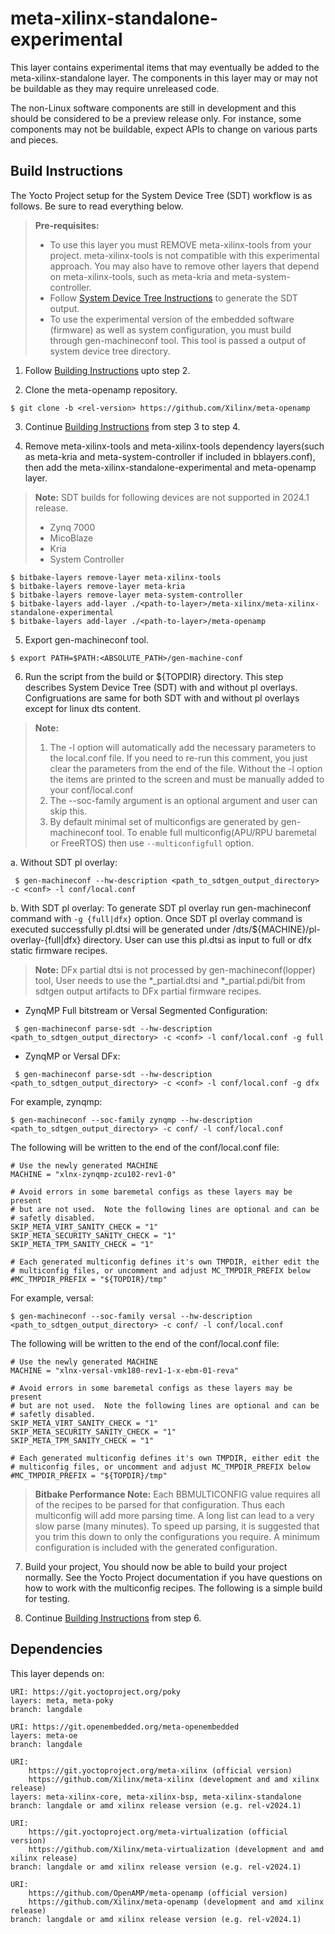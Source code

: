 # meta-xilinx-standalone-experimental

This layer contains experimental items that may eventually be added to the
meta-xilinx-standalone layer.  The components in this layer may or may not be
buildable as they may require unreleased code.

The non-Linux software components are still in development and this should be
considered to be a preview release only.  For instance, some components may not
be buildable, expect APIs to change on various parts and pieces.

## Build Instructions

The Yocto Project setup for the System Device Tree (SDT) workflow is as follows.
Be sure to read everything below.

> **Pre-requisites:**
> * To use this layer you must REMOVE meta-xilinx-tools from your project.
meta-xilinx-tools is not compatible with this experimental approach. You may
also have to remove other layers that depend on meta-xilinx-tools, such as
meta-kria and meta-system-controller.
> * Follow [System Device Tree Instructions](https://github.com/Xilinx/system-device-tree-xlnx/blob/master/README.md)
>   to generate the SDT output.
> * To use the experimental version of the embedded software (firmware) as well
as system configuration, you must build through gen-machineconf tool. This tool
is passed a output of system device tree directory.

1. Follow [Building Instructions](../README.building.md) upto step 2.

2. Clone the meta-openamp repository.

```
$ git clone -b <rel-version> https://github.com/Xilinx/meta-openamp
```
3. Continue [Building Instructions](https://github.com/Xilinx/meta-xilinx/blob/master/README.building.md)
   from step 3 to step 4.

4. Remove meta-xilinx-tools and meta-xilinx-tools dependency layers(such as
   meta-kria and meta-system-controller if included in bblayers.conf), then add
   the meta-xilinx-standalone-experimental and meta-openamp layer.

> **Note:** SDT builds for following devices are not supported in 2024.1 release.
> * Zynq 7000
> * MicoBlaze
> * Kria
> * System Controller

```
$ bitbake-layers remove-layer meta-xilinx-tools
$ bitbake-layers remove-layer meta-kria
$ bitbake-layers remove-layer meta-system-controller
$ bitbake-layers add-layer ./<path-to-layer>/meta-xilinx/meta-xilinx-standalone-experimental
$ bitbake-layers add-layer ./<path-to-layer>/meta-openamp
```

5. Export gen-machineconf tool.
```
$ export PATH=$PATH:<ABSOLUTE_PATH>/gen-machine-conf
```

6. Run the script from the build or ${TOPDIR} directory. This step describes
   System Device Tree (SDT) with and without pl overlays. Configruations are same
   for both SDT with and without pl overlays except for linux dts content.

> **Note:**
> 1. The -l option will automatically add the necessary parameters to the
   local.conf file.  If you need to re-run this comment, you just clear the
   parameters from the end of the file.  Without the -l option the items are
   printed to the screen and must be manually added to your conf/local.conf
> 2. The --soc-family argument is an optional argument and user can skip this.
> 3. By default minimal set of multiconfigs are generated by gen-machineconf tool.
>    To enable full multiconfig(APU/RPU baremetal or FreeRTOS) then use
>    `--multiconfigfull` option.

   a. Without SDT pl overlay:
```
 $ gen-machineconf --hw-description <path_to_sdtgen_output_directory> -c <conf> -l conf/local.conf
```

   b. With SDT pl overlay:
      To generate SDT pl overlay run gen-machineconf command with
      `-g {full|dfx}` option. Once SDT pl overlay command is executed successfully
      pl.dtsi will be generated under <conf>/dts/${MACHINE}/pl-overlay-{full|dfx}
      directory. User can use this pl.dtsi as input to full or dfx static firmware
      recipes.

> **Note:** DFx partial dtsi is not processed by gen-machineconf(lopper) tool, User
>          needs to use the *_partial.dtsi and *_partial.pdi/bit from sdtgen output
>          artifacts to DFx partial firmware recipes.

   * ZynqMP Full bitstream or Versal Segmented Configuration:
```
 $ gen-machineconf parse-sdt --hw-description <path_to_sdtgen_output_directory> -c <conf> -l conf/local.conf -g full
```

   * ZynqMP or Versal DFx:
```
 $ gen-machineconf parse-sdt --hw-description <path_to_sdtgen_output_directory> -c <conf> -l conf/local.conf -g dfx
```

For example, zynqmp:
```
$ gen-machineconf --soc-family zynqmp --hw-description <path_to_sdtgen_output_directory> -c conf/ -l conf/local.conf
```
The following will be written to the end of the conf/local.conf file:

```
# Use the newly generated MACHINE
MACHINE = "xlnx-zynqmp-zcu102-rev1-0"

# Avoid errors in some baremetal configs as these layers may be present
# but are not used.  Note the following lines are optional and can be
# safetly disabled.
SKIP_META_VIRT_SANITY_CHECK = "1"
SKIP_META_SECURITY_SANITY_CHECK = "1"
SKIP_META_TPM_SANITY_CHECK = "1"

# Each generated multiconfig defines it's own TMPDIR, either edit the
# multiconfig files, or uncomment and adjust MC_TMPDIR_PREFIX below
#MC_TMPDIR_PREFIX = "${TOPDIR}/tmp"
```

For example, versal:
```
$ gen-machineconf --soc-family versal --hw-description <path_to_sdtgen_output_directory> -c conf/ -l conf/local.conf
```

The following will be written to the end of the conf/local.conf file:

```
# Use the newly generated MACHINE
MACHINE = "xlnx-versal-vmk180-rev1-1-x-ebm-01-reva"

# Avoid errors in some baremetal configs as these layers may be present
# but are not used.  Note the following lines are optional and can be
# safetly disabled.
SKIP_META_VIRT_SANITY_CHECK = "1"
SKIP_META_SECURITY_SANITY_CHECK = "1"
SKIP_META_TPM_SANITY_CHECK = "1"

# Each generated multiconfig defines it's own TMPDIR, either edit the
# multiconfig files, or uncomment and adjust MC_TMPDIR_PREFIX below
#MC_TMPDIR_PREFIX = "${TOPDIR}/tmp"
```
> **Bitbake Performance Note:**
Each BBMULTICONFIG value requires all of the recipes to be parsed for that
configuration.  Thus each multiconfig will add more parsing time.  A long list
can lead to a very slow parse (many minutes).  To speed up parsing, it is
suggested that you trim this down to only the configurations you require.
A minimum configuration is included with the generated configuration.


7. Build your project, You should now be able to build your project normally.
   See the Yocto Project documentation if you have questions on how to work with
   the multiconfig recipes. The following is a simple build for testing.

8. Continue [Building Instructions](https://github.com/Xilinx/meta-xilinx/blob/master/README.building.md)
   from step 6.

## Dependencies

This layer depends on:

	URI: https://git.yoctoproject.org/poky
	layers: meta, meta-poky
	branch: langdale

	URI: https://git.openembedded.org/meta-openembedded
	layers: meta-oe
	branch: langdale

	URI:
        https://git.yoctoproject.org/meta-xilinx (official version)
        https://github.com/Xilinx/meta-xilinx (development and amd xilinx release)
	layers: meta-xilinx-core, meta-xilinx-bsp, meta-xilinx-standalone
	branch: langdale or amd xilinx release version (e.g. rel-v2024.1)

	URI:
        https://git.yoctoproject.org/meta-virtualization (official version)
        https://github.com/Xilinx/meta-virtualization (development and amd xilinx release)
	branch: langdale or amd xilinx release version (e.g. rel-v2024.1)

	URI:
        https://github.com/OpenAMP/meta-openamp (official version)
        https://github.com/Xilinx/meta-openamp (development and amd xilinx release)
	branch: langdale or amd xilinx release version (e.g. rel-v2024.1)
